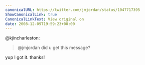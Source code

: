 ```yaml
---
canonicalURL: https://twitter.com/jmjordan/status/1047717395
ShowCanonicalLink: true
CanonicalLinkText: View original on
date: 2008-12-09T19:59:23+00:00
---
```

@kjincharleston:

> @jmjordan did u get this message?

yup I got it. thanks!